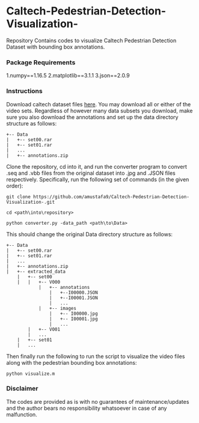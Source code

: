 # Caltech-Pedestrian-Detection-Visualization-
Repository Contains codes to visualize Caltech Pedestrian Detection Dataset with bounding box annotations.



### Package Requirements
1.numpy==1.16.5
2.matplotlib==3.1.1
3.json==2.0.9

### Instructions
Download caltech dataset files [here](http://www.vision.caltech.edu/Image_Datasets/CaltechPedestrians/). You may download all or either of the video sets. Regardless of however many
data subsets you download, make sure you also download the annotations and set up the data directory structure as follows:

```
+-- Data
|   +-- set00.rar
|   +-- set01.rar
|   ...
|   +-- annotations.zip
```

Clone the repository, cd into it, and run the converter program to convert .seq and .vbb files from the original dataset into .jpg and .JSON files respectively. Specifically, 
run the following set of commands (in the given order):

```
git clone https://github.com/amustafa9/Caltech-Pedestrian-Detection-Visualization-.git

cd <path\into\repository>

python converter.py -data_path <path\to\Data> 
```


This should change the original Data directory structure as follows:

```
+-- Data
|   +-- set00.rar
|   +-- set01.rar
|   ...
|   +-- annotations.zip
|   +-- extracted_data
    |   +-- set00
    |   |   +-- V000
            |   +-- annotations
                |   +--I00000.JSON
                |   +--I00001.JSON
                |   ...
            |   +-- images
                |   +-- I00000.jpg
                |   +-- I00001.jpg
                |   ...
        |   +-- V001
        |   ...
    |   +-- set01
    |   ... 
```

Then finally run the following to run the script to visualize the video files along with the pedestrian bounding box annotations:

```
python visualize.m
```

### Disclaimer
The codes are provided as is with no guarantees of maintenance/updates and the author bears no responsibility whatsoever in case of any malfunction. 
